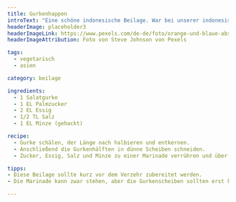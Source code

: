 ```yaml
---
title: Gurkenhappen
introText: "Eine schöne indonesische Beilage. War bei unserer indonesischen Reistafel dabei."
headerImage: placeholder3
headerImageLink: https://www.pexels.com/de-de/foto/orange-und-blaue-abstrakte-malerei-2378621/
headerImageAttribution: Foto von Steve Johnson von Pexels

tags:
  - vegetarisch
  - asien

category: beilage

ingredients:
  - 1 Salatgurke
  - 1 EL Palmzucker
  - 2 EL Essig
  - 1/2 TL Salz
  - 1 EL Minze (gehackt)

recipe:
  - Gurke schälen, der Länge nach halbieren und entkernen.
  - Anschließend die Gurkenhälften in dünne Scheiben schneiden.
  - Zucker, Essig, Salz und Minze zu einer Marinade verrühren und über die Gurkenscheiben gießen.

tipps:
- Diese Beilage sollte kurz vor dem Verzehr zubereitet werden.
- Die Marinade kann zwar stehen, aber die Gurkenscheiben sollten erst kurz vorher untergemischt werden, damit sie nicht zuviel Wasser ziehen.

---
```

